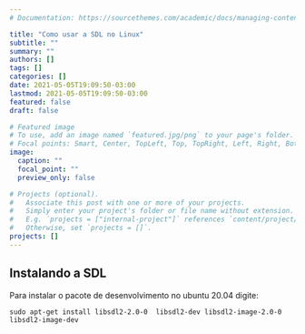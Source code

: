 ```yaml
---
# Documentation: https://sourcethemes.com/academic/docs/managing-content/

title: "Como usar a SDL no Linux"
subtitle: ""
summary: ""
authors: []
tags: []
categories: []
date: 2021-05-05T19:09:50-03:00
lastmod: 2021-05-05T19:09:50-03:00
featured: false
draft: false

# Featured image
# To use, add an image named `featured.jpg/png` to your page's folder.
# Focal points: Smart, Center, TopLeft, Top, TopRight, Left, Right, BottomLeft, Bottom, BottomRight.
image:
  caption: ""
  focal_point: ""
  preview_only: false

# Projects (optional).
#   Associate this post with one or more of your projects.
#   Simply enter your project's folder or file name without extension.
#   E.g. `projects = ["internal-project"]` references `content/project/deep-learning/index.md`.
#   Otherwise, set `projects = []`.
projects: []
---
```


## Instalando a SDL
Para instalar o pacote de desenvolvimento no ubuntu 20.04 digite:
```
sudo apt-get install libsdl2-2.0-0  libsdl2-dev libsdl2-image-2.0-0 libsdl2-image-dev
```
